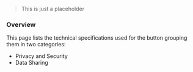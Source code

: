   <blockquote class="note">
    <p>This is just a placeholder</p>
  </blockquote>

### Overview

This page lists the technical specifications used for the button grouping them in two categories:
* Privacy and Security
* Data Sharing
